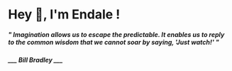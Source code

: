 <h1 title="head"> Hey 👋, I'm Endale !</h1>

**<h5><i>" Imagination allows us to escape the predictable. It enables us to reply to the common wisdom that we cannot soar by saying, 'Just watch!' "</i></h5>**

*<b>___ Bill Bradley ___</b>*
